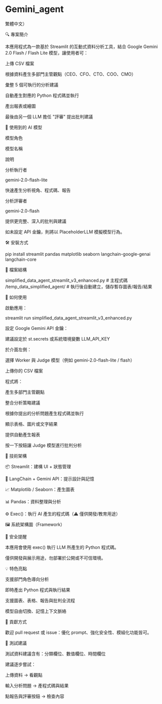 # Gemini_agent
繁體中文）

🔍 專案簡介

本應用程式為一款基於 Streamlit 的互動式資料分析工具，結合 Google Gemini 2.0 Flash / Flash Lite 模型，讓使用者可：

上傳 CSV 檔案

根據資料產生多部門主管觀點（CEO、CFO、CTO、COO、CMO）

彙整 5 個可執行的分析建議

自動產生對應的 Python 程式碼並執行

產出報表或繪圖

最後由另一個 LLM 擔任 "評審" 提出批判建議

🧠 使用到的 AI 模型

模型角色

模型名稱

說明

分析執行者

gemini-2.0-flash-lite

快速產生分析視角、程式碼、報告

分析評審者

gemini-2.0-flash

提供更完整、深入的批判與建議

如未設定 API 金鑰，則將以 PlaceholderLLM 模擬模型行為。

🛠️ 安裝方式

pip install streamlit pandas matplotlib seaborn langchain-google-genai langchain-core

📂 檔案結構

simplified_data_agent_streamlit_v3_enhanced.py  # 主程式碼
/temp_data_simplified_agent/                    # 執行後自動建立，儲存暫存圖表/報告/結果

🚀 如何使用

啟動應用：

streamlit run simplified_data_agent_streamlit_v3_enhanced.py

設定 Google Gemini API 金鑰：

建議設定於 st.secrets 或系統環境變數 LLM_API_KEY

於介面左側：

選擇 Worker 與 Judge 模型（例如 gemini-2.0-flash-lite / flash）

上傳你的 CSV 檔案

程式將：

產生多部門主管觀點

整合分析策略建議

根據你提出的分析問題產生程式碼並執行

顯示表格、圖片或文字結果

提供自動產生報表

按一下按鈕讓 Judge 模型進行批判分析

🧱 技術架構

📦 Streamlit：建構 UI + 狀態管理

🧠 LangChain + Gemini API：提示設計與記憶

📈 Matplotlib / Seaborn：產生圖表

📊 Pandas：資料整理與分析

⚙️ Exec()：執行 AI 產生的程式碼（⚠️ 僅供開發/教育用途）

🖼️ 系統架構圖（Framework）



🔐 安全提醒

本應用會使用 exec() 執行 LLM 所產生的 Python 程式碼。

僅供開發與展示用途，勿部署於公開或不可信環境。

💡 特色亮點

支援部門角色導向分析

即時產出 Python 程式與執行結果

支援圖表、表格、報告與批判全流程

模型自由切換、記憶上下文脈絡

🤝 貢獻方式

歡迎 pull request 或 issue：優化 prompt、強化安全性、模組化功能皆可。

🧪 測試建議

測試資料建議含有：分類欄位、數值欄位、時間欄位

建議逐步嘗試：

上傳資料 → 看觀點

輸入分析問題 → 產程式碼與結果

點報告與評審按鈕 → 檢查內容
